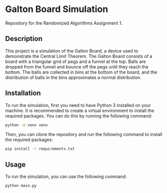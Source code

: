 # Galton Board Simulation
Repository for the Randomized Algorithms Assignment 1.

## Description

This project is a simulation of the Galton Board, a device used to demonstrate the Central Limit Theorem. 
The Galton Board consists of a board with a triangular grid of pegs and a funnel at the top. 
Balls are dropped from the funnel and bounce off the pegs until they reach the bottom. 
The balls are collected in bins at the bottom of the board, and the distribution of balls in the bins approximates a normal distribution.

## Installation

To run the simulation, first you need to have Python 3 installed on your machine.
It is recommended to create a virtual environment to install the required packages.
You can do this by running the following command:

```bash
python -m venv venv
```

Then, you can clone the repository and run the following command to install the required packages:

```bash
pip install -r requirements.txt
```

## Usage

To run the simulation, you can use the following command:

```bash
python main.py
```
